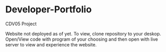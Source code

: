 # Developer-Portfolio
 CDV05 Project

Website not deployed as of yet.
To view, clone repository to your deskop. 
Open/View code with program of your choosing and then open with live server to view and experience the website.

